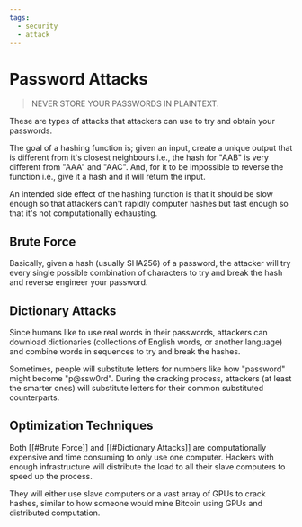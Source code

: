 ```yaml
---
tags:
  - security
  - attack
---
```

# Password Attacks

>NEVER STORE YOUR PASSWORDS IN PLAINTEXT.

These are types of attacks that attackers can use to try and obtain your passwords.

The goal of a hashing function is; given an input, create a unique output that is different from it's closest neighbours i.e., the hash for "AAB" is very different from "AAA" and "AAC". And, for it to be impossible to reverse the function i.e., give it a hash and it will return the input.

An intended side effect of the hashing function is that it should be slow enough so that attackers can't rapidly computer hashes but fast enough so that it's not computationally exhausting.

## Brute Force

Basically, given a hash (usually SHA256) of a password, the attacker will try every single possible combination of characters to try and break the hash and reverse engineer your password.

## Dictionary Attacks

Since humans like to use real words in their passwords, attackers can download dictionaries (collections of English words, or another language) and combine words in sequences to try and break the hashes.

Sometimes, people will substitute letters for numbers like how "password" might become "p@ssw0rd". During the cracking process, attackers (at least the smarter ones) will substitute letters for their common substituted counterparts.

## Optimization Techniques

Both [[#Brute Force]] and [[#Dictionary Attacks]] are computationally expensive and time consuming to only use one computer. Hackers with enough infrastructure will distribute the load to all their slave computers to speed up the process.

They will either use slave computers or a vast array of GPUs to crack hashes, similar to how someone would mine Bitcoin using GPUs and distributed computation.
